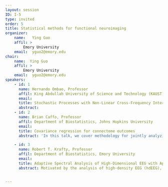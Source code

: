```yaml
---
layout: session
ID: I-5
type: invited
order: 5
title: Statistical methods for functional neuroimaging 
organizer:
    name:   Ying Guo
    affil: > 
        Emory University      
    email:  yguo2@emory.edu
chair:
    name:  Ying Guo
    affil: > 
        Emory University      
    email:  yguo2@emory.edu
speakers:
    - id: 1
      name: Hernando Ombao, Professor
      affil: King Abdullah University of Science and Technology (KAUST)
      email: 
      title: Stochastic Processes with Non-Linear Cross-Frequency Interactions with Applications to EEGs and LFPs
      abstract: 
    - id: 2
      name: Brian Caffo, Professor
      affil: Department of Biostatistics, Johns Hopkins University
      email: 
      title: Covariance regression for connectome outcomes
      abstract: 'In this talk, we cover methodology for jointly analyzing a collection of covariance or correlation matrices that depend on other variables. This covariance-as-an-outcome regression problem arises commonly in the study of brain imaging, where the covariance matrix in question is an estimate of functional or structural connectivity. Two main approaches to covariance regression exists: outer product models and joint diagonalization approaches. We investigate joint diagonalization approaches and discuss the benefits and costs of this solution. We distinguish between diagonalization approaches where the eigenvectors are selected in the absence of covariate information and those that chose the eigenvectors so that the result regression model holds best. The methods are applied to resting state functional magnetic resonance imaging data in a study of aphasia and potential interventions.'

    - id: 3
      name: Robert T. Krafty, Professor
      affil: Department of Biostatistics, Emory University
      email: 
      title: Adaptive Spectral Analysis of High-Dimensional EEG with Application to Monitoring Transcranial Magnetic Stimulation during Psychosis 
      abstract: Motivated by the analysis of high-density EEG (hdEEG), in this talk we discuss a nonparametric approach to spectral analysis of a high-dimensional multivariate nonstationary time. The procedure is based on a novel frequency-domain factor model that provides a flexible yet parsimonious representation of spectral matrices from a large number of simultaneously observed time series. Real and imaginary parts of the factor loading matrices are modeled independently using a prior that is formulated from the tensor product of penalized splines and multiplicative gamma process shrinkage priors, allowing for infinitely many factors with loadings increasingly shrunk towards zero as the column index increases. Formulated in a fully Bayesian framework, the time series is adaptively partitioned into approximately stationary segments, where both the number and location of partition points are assumed unknown. Stochastic approximation Monte Carlo (SAMC) techniques are used to accommodate the unknown number of segments, and a conditional Whittle likelihood-based Gibbs sampler is developed for efficient sampling within segments.  By averaging over the distribution of partitions, the proposed method can approximate both abrupt and slowly varying changes in spectral matrices.  The method is used to analyze hdEEG from a patient receiving transcranial magnetic stimulation (TMS) while hospitalized for a first-break psychotic episode. 


---
```

